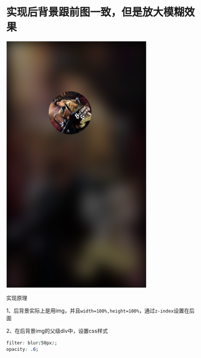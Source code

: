 # 实现后背景跟前图一致，但是放大模糊效果
![效果图](./result.png)

实现原理

1、后背景实际上是用img，并且`width=100%,height=100%`，通过`z-index`设置在后面

2、在后背景img的父级div中，设置css样式
```css
filter: blur(50px);
opacity: .6;
```

